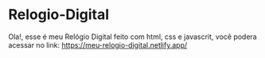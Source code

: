 # Relogio-Digital
Ola!, esse é meu Relógio Digital feito com html, css e javascrit, você podera acessar no link: https://meu-relogio-digital.netlify.app/


